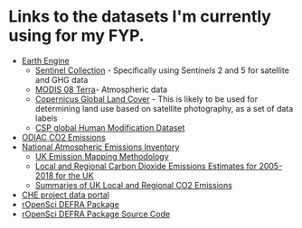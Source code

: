 # Links to the datasets I'm currently using for my FYP. 

- [Earth Engine](https://developers.google.com/earth-engine/datasets)
  - [Sentinel Collection](https://developers.google.com/earth-engine/datasets/catalog/sentinel) - Specifically using Sentinels 2 and 5 for satellite and GHG data
  - [MODIS 08 Terra](https://developers.google.com/earth-engine/datasets/catalog/MODIS_061_MOD08_M3)- Atmospheric data
  - [Copernicus Global Land Cover](https://developers.google.com/earth-engine/datasets/catalog/COPERNICUS_Landcover_100m_Proba-V-C3_Global) - This is likely to be used for determining land use based on satellite photography, as a set of data labels
  - [CSP global Human Modification Dataset](https://developers.google.com/earth-engine/datasets/catalog/CSP_HM_GlobalHumanModification)
- [ODIAC CO2 Emissions](http://www.odiac.org/data-product.html)
- [National Atmospheric Emissions Inventory](https://naei.beis.gov.uk/reports/)
  - [UK Emission Mapping Methodology](https://naei.beis.gov.uk/reports/reports?report_id=958)
  - [Local and Regional Carbon Dioxide Emissions Estimates for 2005-2018 for the UK](https://assets.publishing.service.gov.uk/government/uploads/system/uploads/attachment_data/file/894790/local-authority-co2-emissions-technical-report-2018.pdf)
  - [Summaries of UK Local and Regional CO2 Emissions](https://www.gov.uk/government/statistics/uk-local-authority-and-regional-carbon-dioxide-emissions-national-statistics-2005-to-2018)
- [CHE project data portal](https://www.che-project.eu/data-portal)
- [rOpenSci DEFRA Package](https://docs.ropensci.org/rdefra/)
- [rOpenSci DEFRA Package Source Code](https://github.com/ropensci/rdefra)
